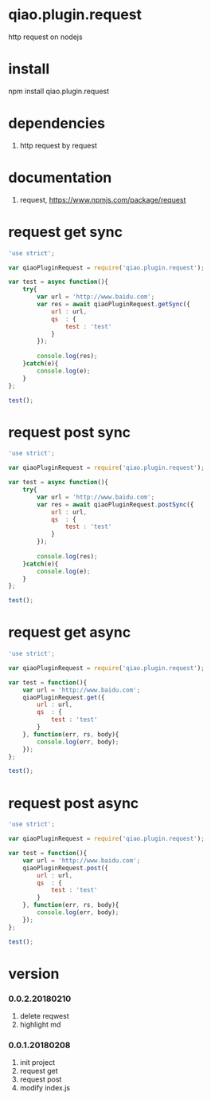 # qiao.plugin.request
http request on nodejs

# install
npm install qiao.plugin.request

# dependencies
1. http request by request

# documentation
1. request, https://www.npmjs.com/package/request

# request get sync
```javascript
'use strict';

var qiaoPluginRequest = require('qiao.plugin.request');

var test = async function(){
	try{
		var url = 'http://www.baidu.com';
		var res = await qiaoPluginRequest.getSync({
			url	: url,
			qs	: {
				test : 'test'
			}
		});
		
		console.log(res);
	}catch(e){
		console.log(e);
	}
};

test(); 
```

# request post sync
```javascript
'use strict';

var qiaoPluginRequest = require('qiao.plugin.request');

var test = async function(){
	try{
		var url = 'http://www.baidu.com';
		var res = await qiaoPluginRequest.postSync({
			url	: url,
			qs	: {
				test : 'test'
			}
		});
		
		console.log(res);
	}catch(e){
		console.log(e);
	}
};

test();
```

# request get async
```javascript
'use strict';

var qiaoPluginRequest = require('qiao.plugin.request');

var test = function(){
	var url = 'http://www.baidu.com';
	qiaoPluginRequest.get({
		url	: url,
		qs	: {
			test : 'test'
		}
	}, function(err, rs, body){
		console.log(err, body);
	});
};

test();
```

# request post async
```javascript
'use strict';

var qiaoPluginRequest = require('qiao.plugin.request');

var test = function(){
	var url = 'http://www.baidu.com';
	qiaoPluginRequest.post({
		url	: url,
		qs	: {
			test : 'test'
		}
	}, function(err, rs, body){
		console.log(err, body);
	});
};

test();
```

# version
### 0.0.2.20180210
1. delete reqwest
2. highlight md

### 0.0.1.20180208
1. init project
2. request get
3. request post
4. modify index.js